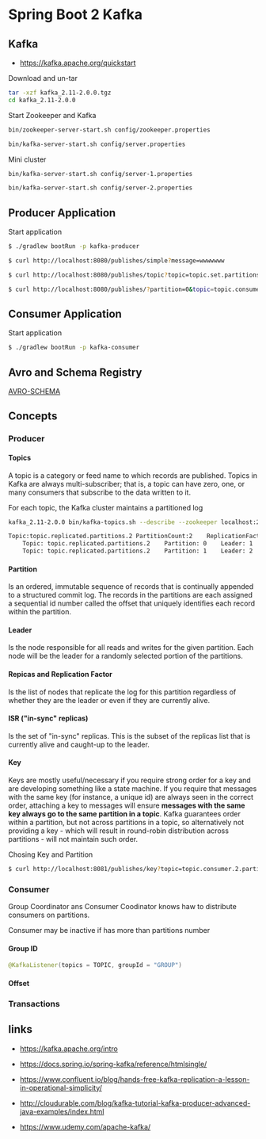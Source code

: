 # Spring Boot 2 Kafka

## Kafka

+ https://kafka.apache.org/quickstart

Download and un-tar
```bash
tar -xzf kafka_2.11-2.0.0.tgz
cd kafka_2.11-2.0.0
``` 
Start Zookeeper and Kafka
```bash
bin/zookeeper-server-start.sh config/zookeeper.properties

bin/kafka-server-start.sh config/server.properties
```
Mini cluster

```bash
bin/kafka-server-start.sh config/server-1.properties

bin/kafka-server-start.sh config/server-2.properties
```

## Producer Application
Start application
```bash
$ ./gradlew bootRun -p kafka-producer
```

```bash
$ curl http://localhost:8080/publishes/simple?message=wwwwwww
```
```bash
$ curl http://localhost:8080/publishes/topic?topic=topic.set.partitions.2&message=m2

```
```bash
$ curl http://localhost:8080/publishes/?partition=0&topic=topic.consumer.2.partitions.2&message=m1
```

## Consumer Application
Start application
```bash
$ ./gradlew bootRun -p kafka-consumer
```


## Avro and Schema Registry

[AVRO-SCHEMA](AVRO-SCHEMA.md)

## Concepts

### Producer

#### Topics

A topic is a category or feed name to which records are published. 
Topics in Kafka are always multi-subscriber; that is, a topic can have zero, one, or many consumers that subscribe to the data written to it.

For each topic, the Kafka cluster maintains a partitioned log

```bash
kafka_2.11-2.0.0 bin/kafka-topics.sh --describe --zookeeper localhost:2181 --topic topic.replicated.partitions.2

Topic:topic.replicated.partitions.2	PartitionCount:2	ReplicationFactor:2	Configs:
	Topic: topic.replicated.partitions.2	Partition: 0	Leader: 1	Replicas: 1,2	Isr: 1,2
	Topic: topic.replicated.partitions.2	Partition: 1	Leader: 2	Replicas: 2,1	Isr: 2,1
```

#### Partition

Is an ordered, immutable sequence of records that is continually appended to a structured commit log. 
The records in the partitions are each assigned a sequential id number called the offset that uniquely identifies each record within the partition.

#### Leader

Is the node responsible for all reads and writes for the given partition. Each node will be the leader for a randomly selected portion of the partitions.

#### Repicas and Replication Factor

Is the list of nodes that replicate the log for this partition regardless of whether they are the leader or even if they are currently alive.

#### ISR ("in-sync" replicas)

Is the set of "in-sync" replicas. This is the subset of the replicas list that is currently alive and caught-up to the leader.

#### Key

Keys are mostly useful/necessary if you require strong order for a key and are developing something like a state machine. 
If you require that messages with the same key (for instance, a unique id) are always seen in the correct order, 
attaching a key to messages will ensure **messages with the same key always go to the same partition in a topic**. 
Kafka guarantees order within a partition, but not across partitions in a topic, so alternatively not providing a key - which will result in round-robin distribution across partitions - will not maintain such order.

Chosing Key and Partition
```bash
$ curl http://localhost:8081/publishes/key?topic=topic.consumer.2.partitions.2.samegroup&message=m3&partition=1&key=abc_123

```

### Consumer

Group Coordinator ans Consumer Coodinator knows haw to distribute consumers on partitions.

Consumer may be inactive if has more than partitions number

#### Group ID

```java
@KafkaListener(topics = TOPIC, groupId = "GROUP")
```

#### Offset

### Transactions


## links

+ https://kafka.apache.org/intro
+ https://docs.spring.io/spring-kafka/reference/htmlsingle/
+ https://www.confluent.io/blog/hands-free-kafka-replication-a-lesson-in-operational-simplicity/
+ http://cloudurable.com/blog/kafka-tutorial-kafka-producer-advanced-java-examples/index.html

+ https://www.udemy.com/apache-kafka/

